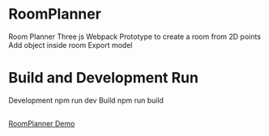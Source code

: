 # RoomPlanner
Room Planner Three js Webpack 
Prototype to create a room from 2D points
Add object inside room
Export model

# Build and Development Run
Development npm run dev
Build npm run build

## 
<p><a href="https://raw.githack.com/Atuljust11/RoomPlanner/main/dist/index.html">RoomPlanner Demo</a></p>


